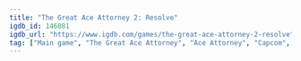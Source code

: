 ```yaml
---
title: "The Great Ace Attorney 2: Resolve"
igdb_id: 146081
igdb_url: "https://www.igdb.com/games/the-great-ace-attorney-2-resolve"
tag: ["Main game", "The Great Ace Attorney", "Ace Attorney", "Capcom", "Point-and-click", "Puzzle", "Adventure", "Visual Novel", "Single player", "First person", "Third person", "Text", "Comedy", "Drama", "Mystery"]
---
```

